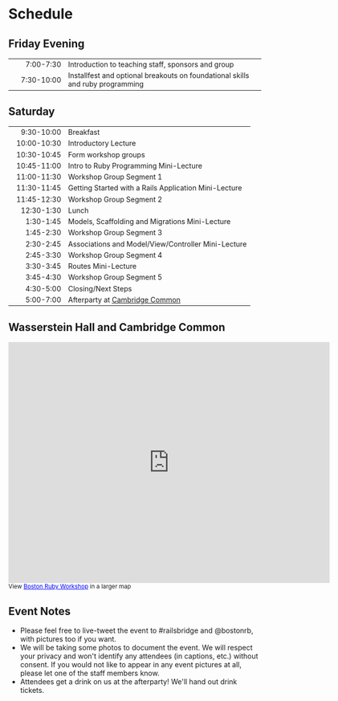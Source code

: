 
# Schedule

## Friday Evening

<style>
td { font-size: 14px }
td:first-child { width:7em; text-align:right}
</style>

<table class='table table-bordered table-striped'>
  <tr><td>7:00-7:30</td><td>Introduction to teaching staff, sponsors and group</td></tr>
  <tr><td>7:30-10:00</td><td>Installfest and optional breakouts on foundational skills and ruby programming</td></tr>
</table>

## Saturday

<table class='table table-bordered table-striped'>
  <tr><td>9:30-10:00</td><td>Breakfast</td></tr>
  <tr><td>10:00-10:30</td><td>Introductory Lecture</td></tr>
  <tr><td>10:30-10:45</td><td>Form workshop groups</td></tr>
  <tr><td>10:45-11:00</td><td>Intro to Ruby Programming Mini-Lecture</td></tr>
  <tr><td>11:00-11:30</td><td>Workshop Group Segment 1</td></tr>
  <tr><td>11:30-11:45</td><td>Getting Started with a Rails Application Mini-Lecture</td></tr>
  <tr><td>11:45-12:30</td><td>Workshop Group Segment 2</td></tr>
  <tr><td>12:30-1:30</td><td>Lunch</td></tr>
  <tr><td>1:30-1:45</td><td>Models, Scaffolding and Migrations Mini-Lecture</td></tr>
  <tr><td>1:45-2:30</td><td>Workshop Group Segment 3</td></tr>
  <tr><td>2:30-2:45</td><td>Associations and Model/View/Controller Mini-Lecture</td></tr>
  <tr><td>2:45-3:30</td><td>Workshop Group Segment 4</td></tr>
  <tr><td>3:30-3:45</td><td>Routes Mini-Lecture</td></tr>
  <tr><td>3:45-4:30</td><td>Workshop Group Segment 5</td></tr>
  <tr><td>4:30-5:00</td><td>Closing/Next Steps</td></tr>
  <tr><td>5:00-7:00</td><td>Afterparty at 
    <a href="http://www.cambridgecommonrestaurant.com/main.html">Cambridge Common</a> </td></tr>

</table>


## Wasserstein Hall and Cambridge Common


<iframe width="640" height="480" frameborder="0" scrolling="no" marginheight="0" marginwidth="0" src="https://maps.google.com/maps/ms?msa=0&amp;msid=214230502895826628026.0004c75b242b2232f4f72&amp;gl=us&amp;ie=UTF8&amp;t=m&amp;ll=42.380897,-71.119394&amp;spn=0.015216,0.027466&amp;z=15&amp;output=embed"></iframe><br /><small>View <a href="https://maps.google.com/maps/ms?msa=0&amp;msid=214230502895826628026.0004c75b242b2232f4f72&amp;gl=us&amp;ie=UTF8&amp;t=m&amp;ll=42.380897,-71.119394&amp;spn=0.015216,0.027466&amp;z=15&amp;source=embed" style="color:#0000FF;text-align:left">Boston Ruby Workshop</a> in a larger map</small>


## Event Notes

* Please feel free to live-tweet the event to #railsbridge and @bostonrb, with pictures too if you want.
* We will be taking some photos to document the event. We will respect your privacy and
  won't identify  any attendees (in captions, etc.) without consent. If
  you would not like to appear in any event pictures at all, please let one
  of the staff members know.
* Attendees get a drink on us at the afterparty! We'll hand out drink
  tickets.


